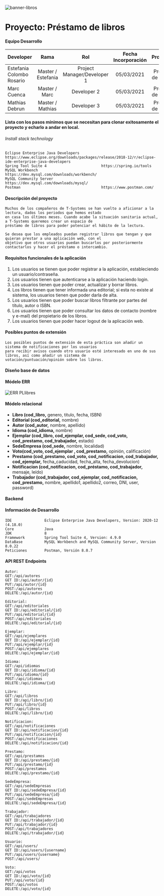 ![banner-libros](https://user-images.githubusercontent.com/78431881/112316874-cc4fa500-8cab-11eb-88d6-d7a554a01cf8.jpeg)

# Proyecto: Préstamo de libros 

#### Equipo Desarrollo 

| Developer | Rama | Rol | Fecha Incorporación | Proyecto | Versión |
| --- | :---:  | :---:  | :---:  | :---: | :---:  |
| Estefania Colombo Rosario| Master / Estefania | Project Manager/Developer 1  | 05/03/2021 | Prestéc de llibres  |   1.0|
| Marc Cuenca | Master / Marc | Developer 2 | 05/03/2021 | Prestéc de llibres  |   1.0|
| Mathias Debrun | Master / Mathias | Developer 3| 05/03/2021 | Prestéc de llibres  |   1.0|

#### Lista con los pasos mínimos que se necesitan para clonar exitosamente el proyecto y echarlo a andar en local.

###### Install stack technology
```
Eclipse Enterprise Java Developers          https://www.eclipse.org/downloads/packages/release/2018-12/r/eclipse-ide-enterprise-java-developers
Spring Tool Suite 4                         https://spring.io/tools
MySQL Workbench                             https://dev.mysql.com/downloads/workbench/
MySQL Community Server                      https://dev.mysql.com/downloads/mysql/
Postman                                     https://www.postman.com/
```
#### Descripción del proyecto 

```
Muchos de los compañeros de T-Systems se han vuelto a aficionar a la lectura, dados los periodos que hemos estado 
en casa los últimos meses. Cuando acabe la situación sanitaria actual, a T-Systems queremos crear un espacio de 
préstamo de libros para poder potenciar el hábito de la lectura.

Se desea que los empleados puedan registrar libros que tengan y que quieran prestar a una aplicación web, con el 
objetivo que otros usuarios puedan buscarlos por posteriormente contactarlos y hacer el préstamo o intercambio.
```

#### Requisitos funcionales de la aplicación
  1. Los usuarios se tienen que poder registrar a la aplicación, estableciendo un usuario/contraseña.
  2. Los usuarios tienen que autenticarse a la aplicación haciendo login.
  3. Los usuarios tienen que poder crear, actualizar y borrar libros.
  4. Los libros tienen que tener informada una editorial; si esta no existe al sistema, los usuarios tienen que poder darla de alta.
  5. Los usuarios tienen que poder buscar libros filtrante por partes del título, autor o ISBN.
  6. Los usuarios tienen que poder consultar los datos de contacto (nombre y e-mail) del propietario de los libros.
  7. Los usuarios tienen que poder hacer logout de la aplicación web.

#### Posibles puntos de extensión

```
Los posibles puntos de extensión de esta práctica son añadir un sistema de notificaciones por los usuarios 
para recibir avisos cuando otro usuario esté interesado en uno de sus libros, así como añadir un sistema de
votación/puntuación/opinión sobre los libros.
```

#### Diseño base de datos 

#### Módelo ERR
![ERR PLlibres](https://user-images.githubusercontent.com/78431881/112317681-952dc380-8cac-11eb-9351-f1b196439dd8.png)

#### Módelo relacional
- **Libro (cod_libro,** genero, titulo, fecha, ISBN)
- **Editorial (cod_editorial,** nombre)
- **Autor (cod_autor,** nombre, apellido)
- **Idioma (cod_idioma,** nombre)
- **Ejemplar (cod_libro, cod_ejemplar, cod_sede, cod_voto, cod_prestamo, cod_trabajador,** estado)
- **SedeEmpresa (cod_sede,** nombre, localidad)
- **Voto(cod_voto, cod_ejemplar , cod_prestamo,** opinión, calificación)
- **Prestamo (cod_prestamo, cod_voto, cod_notificacion, cod_trabajador, cod_ejemplar,** fecha_caducidad, fecha_alta, fecha_devolucion)
- **Notificacion (cod_notificacion, cod_préstamo, cod_trabajador,** mensaje, leído)
- **Trabajador (cod_trabajador, cod_ejemplar, cod_notificacion, cod_prestamo,** nombre, apellido1, apellido2, correo, DNI, user,   password)

#### Backend

#### Información de Desarrollo

```
IDE               Eclipse Enterprise Java Developers, Version: 2020-12 (4.18.0)
Core              Java
JDK               8
Framework         Spring Tool Suite 4, Version: 4.9.0
DataBase          MySQL Workbench and MySQL Community Server, Version 8.0.22 
Peticiones        Postman, Versión 8.0.7 
```

#### API REST Endpoints

```
Autor:
GET:/api/autores
GET ID:/api/autor/{id}
PUT:/api/autor/{id}
POST:/api/autores
DELETE:/api/autor/{id}

Editorial:
GET:/api/editoriales
GET ID:/api/editorial/{id}
PUT:/api/editorial/{id}
POST:/api/editoriales
DELETE:/api/editorial/{id}

Ejemplar:
GET:/api/ejemplares
GET ID:/api/ejemplar/{id}
PUT:/api/ejemplar/{id}
POST:/api/ejemplares
DELETE:/api/ejemplar/{id}

Idioma:
GET:/api/idiomas
GET ID:/api/idioma/{id}
PUT:/api/idioma/{id}
POST:/api/idiomas
DELETE:/api/idioma/{id}

Libro:
GET:/api/libros
GET ID:/api/libro/{id}
PUT:/api/libro/{id}
POST:/api/libros
DELETE:/api/libro/{id}

Notificacion:
GET:/api/notificaciones
GET ID:/api/notificacion/{id}
PUT:/api/notificacion/{id}
POST:/api/notificaciones
DELETE:/api/notificacion/{id}

Prestamo:
GET:/api/prestamos
GET ID:/api/prestamo/{id}
PUT:/api/prestamo/{id}
POST:/api/prestamos
DELETE:/api/prestamo/{id}

SedeEmpresa:
GET:/api/sedeEmpresas
GET ID:/api/sedeEmpresa/{id}
PUT:/api/sedeEmpresa/{id}
POST:/api/sedeEmpresas
DELETE:/api/sedeEmpresa/{id}

Trabajador:
GET:/api/trabajadores
GET ID:/api/trabajador/{id}
PUT:/api/trabajador/{id}
POST:/api/trabajadores
DELETE:/api/trabajador/{id}

Usuario:
GET:/api/users/
GET ID:/api/users/{username}
PUT:/api/users/{username}
POST:/api/users/

Voto:
GET:/api/votos
GET ID:/api/voto/{id}
PUT:/api/voto/{id}
POST:/api/votos
DELETE:/api/voto/{id}
```

